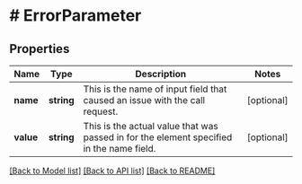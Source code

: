 # # ErrorParameter

## Properties

Name | Type | Description | Notes
------------ | ------------- | ------------- | -------------
**name** | **string** | This is the name of input field that caused an issue with the call request. | [optional] 
**value** | **string** | This is the actual value that was passed in for the element specified in the name field. | [optional] 

[[Back to Model list]](../../README.md#documentation-for-models) [[Back to API list]](../../README.md#documentation-for-api-endpoints) [[Back to README]](../../README.md)


